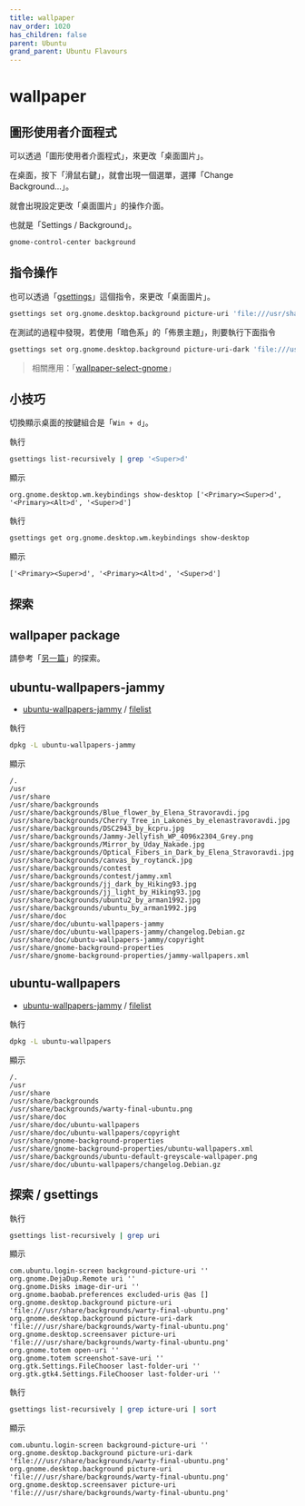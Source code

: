 ```yaml
---
title: wallpaper
nav_order: 1020
has_children: false
parent: Ubuntu
grand_parent: Ubuntu Flavours
---
```



# wallpaper


## 圖形使用者介面程式

可以透過「圖形使用者介面程式」，來更改「桌面圖片」。

在桌面，按下「滑鼠右鍵」，就會出現一個選單，選擇「Change Background...」。

就會出現設定更改「桌面圖片」的操作介面。

也就是「Settings / Background」。

``` sh
gnome-control-center background
```

## 指令操作

也可以透過「[gsettings](https://manpages.ubuntu.com/manpages/jammy/en/man1/gsettings.1.html)」這個指令，來更改「桌面圖片」。

``` sh
gsettings set org.gnome.desktop.background picture-uri 'file:///usr/share/backgrounds/Blue_flower_by_Elena_Stravoravdi.jpg'
```

在測試的過程中發現，若使用「暗色系」的「佈景主題」，則要執行下面指令

``` sh
gsettings set org.gnome.desktop.background picture-uri-dark 'file:///usr/share/backgrounds/Blue_flower_by_Elena_Stravoravdi.jpg'
```

> 相關應用：「[wallpaper-select-gnome](https://samwhelp.github.io/note-about-fzf/read/project/wallpaper-select/wallpaper-select-gnome)」


## 小技巧

切換顯示桌面的按鍵組合是「`Win + d`」。


執行

``` sh
gsettings list-recursively | grep '<Super>d'
```

顯示

```
org.gnome.desktop.wm.keybindings show-desktop ['<Primary><Super>d', '<Primary><Alt>d', '<Super>d']
```

執行

``` sh
gsettings get org.gnome.desktop.wm.keybindings show-desktop
```

顯示

```
['<Primary><Super>d', '<Primary><Alt>d', '<Super>d']
```


## 探索

## wallpaper package

請參考「[另一篇](https://samwhelp.github.io/note-about-ubuntu/read/subject/wallpaper.html)」的探索。

## ubuntu-wallpapers-jammy

* [ubuntu-wallpapers-jammy](https://packages.ubuntu.com/jammy/ubuntu-wallpapers-jammy) / [filelist](https://packages.ubuntu.com/jammy/all/ubuntu-wallpapers-jammy/filelist)

執行

``` sh
dpkg -L ubuntu-wallpapers-jammy
```

顯示

```
/.
/usr
/usr/share
/usr/share/backgrounds
/usr/share/backgrounds/Blue_flower_by_Elena_Stravoravdi.jpg
/usr/share/backgrounds/Cherry_Tree_in_Lakones_by_elenastravoravdi.jpg
/usr/share/backgrounds/DSC2943_by_kcpru.jpg
/usr/share/backgrounds/Jammy-Jellyfish_WP_4096x2304_Grey.png
/usr/share/backgrounds/Mirror_by_Uday_Nakade.jpg
/usr/share/backgrounds/Optical_Fibers_in_Dark_by_Elena_Stravoravdi.jpg
/usr/share/backgrounds/canvas_by_roytanck.jpg
/usr/share/backgrounds/contest
/usr/share/backgrounds/contest/jammy.xml
/usr/share/backgrounds/jj_dark_by_Hiking93.jpg
/usr/share/backgrounds/jj_light_by_Hiking93.jpg
/usr/share/backgrounds/ubuntu2_by_arman1992.jpg
/usr/share/backgrounds/ubuntu_by_arman1992.jpg
/usr/share/doc
/usr/share/doc/ubuntu-wallpapers-jammy
/usr/share/doc/ubuntu-wallpapers-jammy/changelog.Debian.gz
/usr/share/doc/ubuntu-wallpapers-jammy/copyright
/usr/share/gnome-background-properties
/usr/share/gnome-background-properties/jammy-wallpapers.xml
```

## ubuntu-wallpapers

* [ubuntu-wallpapers-jammy](https://packages.ubuntu.com/jammy/ubuntu-wallpapers) / [filelist](https://packages.ubuntu.com/jammy/all/ubuntu-wallpapers/filelist)

執行

``` sh
dpkg -L ubuntu-wallpapers
```

顯示

```
/.
/usr
/usr/share
/usr/share/backgrounds
/usr/share/backgrounds/warty-final-ubuntu.png
/usr/share/doc
/usr/share/doc/ubuntu-wallpapers
/usr/share/doc/ubuntu-wallpapers/copyright
/usr/share/gnome-background-properties
/usr/share/gnome-background-properties/ubuntu-wallpapers.xml
/usr/share/backgrounds/ubuntu-default-greyscale-wallpaper.png
/usr/share/doc/ubuntu-wallpapers/changelog.Debian.gz
```

## 探索 / gsettings

執行

``` sh
gsettings list-recursively | grep uri
```

顯示

```
com.ubuntu.login-screen background-picture-uri ''
org.gnome.DejaDup.Remote uri ''
org.gnome.Disks image-dir-uri ''
org.gnome.baobab.preferences excluded-uris @as []
org.gnome.desktop.background picture-uri 'file:///usr/share/backgrounds/warty-final-ubuntu.png'
org.gnome.desktop.background picture-uri-dark 'file:///usr/share/backgrounds/warty-final-ubuntu.png'
org.gnome.desktop.screensaver picture-uri 'file:///usr/share/backgrounds/warty-final-ubuntu.png'
org.gnome.totem open-uri ''
org.gnome.totem screenshot-save-uri ''
org.gtk.Settings.FileChooser last-folder-uri ''
org.gtk.gtk4.Settings.FileChooser last-folder-uri ''
```


執行

``` sh
gsettings list-recursively | grep icture-uri | sort
```

顯示

```
com.ubuntu.login-screen background-picture-uri ''
org.gnome.desktop.background picture-uri-dark 'file:///usr/share/backgrounds/warty-final-ubuntu.png'
org.gnome.desktop.background picture-uri 'file:///usr/share/backgrounds/warty-final-ubuntu.png'
org.gnome.desktop.screensaver picture-uri 'file:///usr/share/backgrounds/warty-final-ubuntu.png'
```
